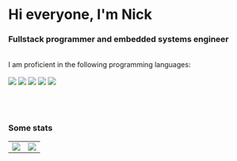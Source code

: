 <h1>Hi everyone, I'm Nick</h1>
<h3>Fullstack programmer and embedded systems engineer</h3><br />
I am proficient in the following programming languages: <br /><br />
<div>
  <img src="https://img.shields.io/badge/javascript-%23323330.svg?style=for-the-badge&logo=javascript&logoColor=%23F7DF1E" /> <img src="https://img.shields.io/badge/typescript-%23007ACC.svg?style=for-the-badge&logo=typescript&logoColor=white" /> <img src="https://img.shields.io/badge/c-%2300599C.svg?style=for-the-badge&logo=c&logoColor=white" /> <img src="https://img.shields.io/badge/dart-%230175C2.svg?style=for-the-badge&logo=dart&logoColor=white" /> <img src="https://img.shields.io/badge/php-%23777BB4.svg?style=for-the-badge&logo=php&logoColor=white" />
</div>
<br /><br /><br />
<h3>Some stats</h3>
<table cellspacing="5" border="0">
  <tr>
    <td valign="top" style="vertical-align: top; border: none !important;"><img src="https://github-readme-stats.vercel.app/api?username=Psychosynthesis&show_icons=true&theme=dark" /></td>
    <td valign="top" style="vertical-align: top; border: none !important;"><img src="https://github-readme-stats.vercel.app/api/top-langs/?username=Psychosynthesis&layout=compact&theme=dark" /></td>
  </tr>
</table>
